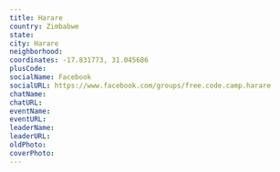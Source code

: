 ```yaml
---
title: Harare
country: Zimbabwe
state: 
city: Harare
neighborhood: 
coordinates: -17.831773, 31.045686
plusCode:
socialName: Facebook
socialURL: https://www.facebook.com/groups/free.code.camp.harare
chatName:
chatURL:
eventName:
eventURL:
leaderName:
leaderURL:
oldPhoto: 
coverPhoto:
---
```

